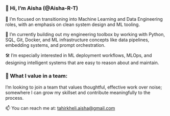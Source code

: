 ### 👋 Hi, I’m Aisha (@Aisha-R-T)

🎯 I’m focused on transitioning into Machine Learning and Data Engineering roles, with an emphasis on clean system design and ML tooling.

🧰 I’m currently building out my engineering toolbox by working with Python, SQL, Git, Docker, and ML infrastructure concepts like data pipelines, embedding systems, and prompt orchestration.

🛠️ I’m especially interested in ML deployment workflows, MLOps, and designing intelligent systems that are easy to reason about and maintain.

### 🧭 What I value in a team:
I’m looking to join a team that values thoughtful, effective work over noise; somewhere I can grow my skillset and contribute meaningfully to the process.


📫 You can reach me at: tahirkheli.aisha@gmail.com

<!---
Aisha-R-T/Aisha-R-T is a ✨ special ✨ repository because its `README.md` (this file) appears on your GitHub profile.
You can click the Preview link to take a look at your changes.
--->
